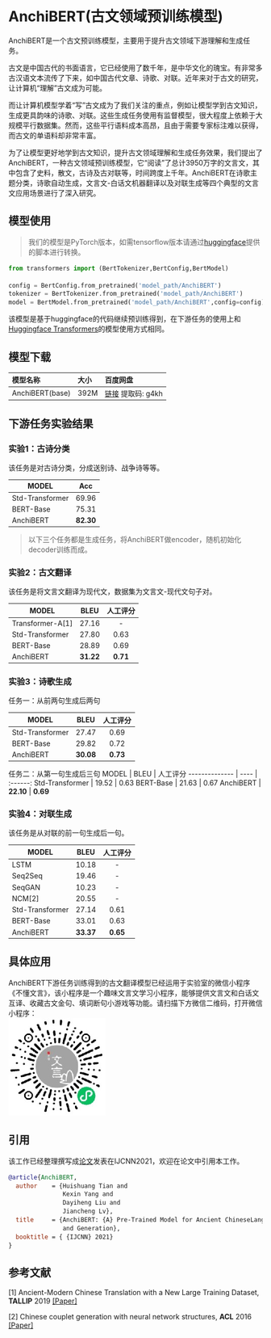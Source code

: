 

# AnchiBERT(古文领域预训练模型)


AnchiBERT是一个古文预训练模型，主要用于提升古文领域下游理解和生成任务。

古文是中国古代的书面语言，它已经使用了数千年，是中华文化的瑰宝。有非常多古汉语文本流传了下来，如中国古代文章、诗歌、对联。近年来对于古文的研究，让计算机“理解”古文成为可能。

而让计算机模型学着“写”古文成为了我们关注的重点，例如让模型学到古文知识，生成更具韵味的诗歌、对联。这些生成任务使用有监督模型，很大程度上依赖于大规模平行数据集。然而，这些平行语料成本高昂，且由于需要专家标注难以获得，而古文的单语料却非常丰富。

为了让模型更好地学到古文知识，提升古文领域理解和生成任务效果，我们提出了 AnchiBERT，一种古文领域预训练模型，它“阅读”了总计3950万字的文言文，其中包含了史料，散文，古诗及古对联等，时间跨度上千年。AnchiBERT在诗歌主题分类，诗歌自动生成，文言文-白话文机器翻译以及对联生成等四个典型的文言文应用场景进行了深入研究。


## 模型使用
> 我们的模型是PyTorch版本，如需tensorflow版本请通过[huggingface](https://github.com/huggingface/transformers)提供的脚本进行转换。

```python
from transformers import (BertTokenizer,BertConfig,BertModel)

config = BertConfig.from_pretrained('model_path/AnchiBERT')
tokenizer = BertTokenizer.from_pretrained('model_path/AnchiBERT')
model = BertModel.from_pretrained('model_path/AnchiBERT',config=config)
```
该模型是基于huggingface的代码继续预训练得到，在下游任务的使用上和[Huggingface Transformers](https://github.com/huggingface/transformers)的模型使用方式相同。

## 模型下载


| 模型名称 | 大小 | 百度网盘 |
| :-----  | :-- | :------ |
| AnchiBERT(base) | 392M | [链接](https://pan.baidu.com/s/1FUiYUnE2u721x-tpmt3q1w) 提取码: g4kh |

## 下游任务实验结果
### 实验1：古诗分类
该任务是对古诗分类，分成送别诗、战争诗等等。

MODEL     | Acc 
--------------  |  :------: 
Std-Transformer |  69.96
BERT-Base | 75.31
AnchiBERT | **82.30**

> 以下三个任务都是生成任务，将AnchiBERT做encoder，随机初始化decoder训练而成。

### 实验2：古文翻译
该任务是将文言文翻译为现代文，数据集为文言文-现代文句子对。

MODEL     | BLEU  | 人工评分
--------------  | ---- | :------: 
Transformer-A[1]  |  27.16 | -
Std-Transformer  | 27.80 | 0.63
BERT-Base  | 28.89 | 0.69
AnchiBERT  | **31.22** | **0.71**

### 实验3：诗歌生成
任务一：从前两句生成后两句

MODEL     | BLEU  | 人工评分
--------------  | ---- | :------: 
Std-Transformer | 27.47 | 0.69
BERT-Base | 29.82 | 0.72
AnchiBERT | **30.08** | **0.73**

任务二：从第一句生成后三句
MODEL     | BLEU  | 人工评分
--------------  | ---- | :------: 
Std-Transformer | 19.52 | 0.63
BERT-Base | 21.63 | 0.67
AnchiBERT | **22.10** | **0.69**

### 实验4：对联生成
该任务是从对联的前一句生成后一句。

MODEL     | BLEU  | 人工评分
--------------  | ---- | :------: 
LSTM  | 10.18 | -
Seq2Seq  | 19.46 | -
SeqGAN  | 10.23 | -
NCM[2]  | 20.55 | -
Std-Transformer  | 27.14 | 0.61
BERT-Base  | 33.01 | 0.63
AnchiBERT  | **33.37** | **0.65**

## 具体应用
AnchiBERT下游任务训练得到的古文翻译模型已经运用于实验室的微信小程序《不懂文言》，该小程序是一个趣味文言文学习小程序，能够提供文言文和白话文互译、收藏古文金句、填词断句小游戏等功能。请扫描下方微信二维码，打开微信小程序：<br>
![image](https://github.com/GeorgeLan/Research/blob/main/NLP/images/AI%E5%B0%8F%E7%BF%BB.jpg)<br>
## 引用
该工作已经整理撰写成[论文](https://arxiv.org/abs/2009.11473)发表在IJCNN2021，欢迎在论文中引用本工作。
```bibtex
@article{AnchiBERT,
  author    = {Huishuang Tian and
               Kexin Yang and
               Dayiheng Liu and
               Jiancheng Lv},
  title     = {AnchiBERT: {A} Pre-Trained Model for Ancient ChineseLanguage Understanding
               and Generation},
  booktitle = { {IJCNN} 2021}
}
```

## 参考文献
[1] Ancient-Modern Chinese Translation with a New Large Training Dataset, **TALLIP** 2019 [[Paper]](https://arxiv.org/abs/1808.03738)

[2] Chinese couplet generation with neural network structures,  **ACL** 2016 [[Paper]](https://doi.org/10.18653/v1/p16-1222)
